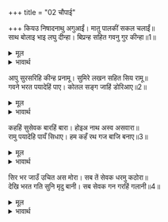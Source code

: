 +++
title = "02 चौपाई"

+++
कियउ निषादनाथु अगुआईं। मातु पालकीं सकल चलाईं॥  
साथ बोलाइ भाइ लघु दीन्हा। बिप्रन्ह सहित गवनु गुर कीन्हा॥1॥  

<details><summary>मूल</summary>

कियउ निषादनाथु अगुआईं। मातु पालकीं सकल चलाईं॥  
साथ बोलाइ भाइ लघु दीन्हा। बिप्रन्ह सहित गवनु गुर कीन्हा॥1॥  
</details>

<details><summary>भावार्थ</summary>

निषादराज को आगे करके पीछे सब माताओं की पालकियाँ चलाईं। छोटे भाई शत्रुघ्नजी को बुलाकर उनके साथ कर दिया। फिर ब्राह्मणों सहित गुरुजी ने गमन किया॥1॥  
</details>

आपु सुरसरिहि कीन्ह प्रनामू। सुमिरे लखन सहित सिय रामू॥  
गवने भरत पयादेहिं पाए। कोतल सङ्ग जाहिं डोरिआए॥2॥  

<details><summary>मूल</summary>

आपु सुरसरिहि कीन्ह प्रनामू। सुमिरे लखन सहित सिय रामू॥  
गवने भरत पयादेहिं पाए। कोतल सङ्ग जाहिं डोरिआए॥2॥  
</details>

<details><summary>भावार्थ</summary>

तदनन्तर आप (भरतजी) ने गङ्गाजी को प्रणाम किया और लक्ष्मण सहित श्री सीता-रामजी का स्मरण किया। भरतजी पैदल ही चले। उनके साथ कोतल (बिना सवार के) घोडे बागडोर से बँधे हुए चले जा रहे हैं॥2॥  
</details>

कहहिं सुसेवक बारहिं बारा। होइअ नाथ अस्व असवारा॥  
रामु पयादेहि पायँ सिधाए। हम कहँ रथ गज बाजि बनाए॥3॥  

<details><summary>मूल</summary>

कहहिं सुसेवक बारहिं बारा। होइअ नाथ अस्व असवारा॥  
रामु पयादेहि पायँ सिधाए। हम कहँ रथ गज बाजि बनाए॥3॥  
</details>

<details><summary>भावार्थ</summary>

उत्तम सेवक बार-बार कहते हैं कि हे नाथ! आप घोडे पर सवार हो लीजिए। (भरतजी जवाब देते हैं कि) श्री रामचन्द्रजी तो पैदल ही गए और हमारे लिए रथ, हाथी और घोडे बनाए गए हैं॥3॥  
</details>

सिर भर जाउँ उचित अस मोरा। सब तें सेवक धरमु कठोरा॥  
देखि भरत गति सुनि मृदु बानी। सब सेवक गन गरहिं गलानी॥4॥  

<details><summary>मूल</summary>

सिर भर जाउँ उचित अस मोरा। सब तें सेवक धरमु कठोरा॥  
देखि भरत गति सुनि मृदु बानी। सब सेवक गन गरहिं गलानी॥4॥  
</details>

<details><summary>भावार्थ</summary>

मुझे उचित तो ऐसा है कि मैं सिर के बल चलकर जाऊँ। सेवक का धर्म सबसे कठिन होता है। भरतजी की दशा देखकर और कोमल वाणी सुनकर सब सेवकगण ग्लानि के मारे गले जा रहे हैं॥4॥  
</details>

